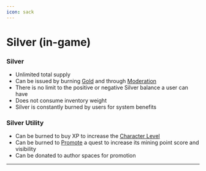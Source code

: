 ```yaml
---
icon: sack
---
```


# Silver (in-game)

### Silver

* Unlimited total supply
* Can be issued by burning [Gold](gold-in-game.md) and through [Moderation](../moderation/majority%20wins.md)
* There is no limit to the positive or negative Silver balance a user can have
* Does not consume inventory weight
* Silver is constantly burned by users for system benefits

### Silver Utility

* Can be burned to buy XP to increase the [Character Level](../mining/character.md)
* Can be burned to [Promote](../authors/promotion.md) a quest to increase its mining point score and visibility
* Can be donated to author spaces for promotion

***

